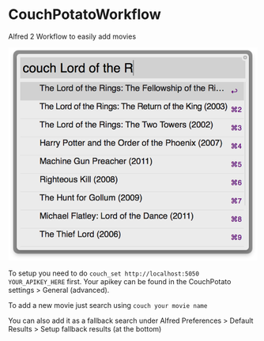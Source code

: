CouchPotatoWorkflow
===================

Alfred 2 Workflow to easily add movies

![Workflow Preview](preview.png)

To setup you need to do `couch_set http://localhost:5050 YOUR_APIKEY_HERE` first.
Your apikey can be found in the CouchPotato settings > General (advanced).

To add a new movie just search using `couch your movie name`

You can also add it as a fallback search under Alfred Preferences > Default Results > Setup fallback results (at the bottom)
